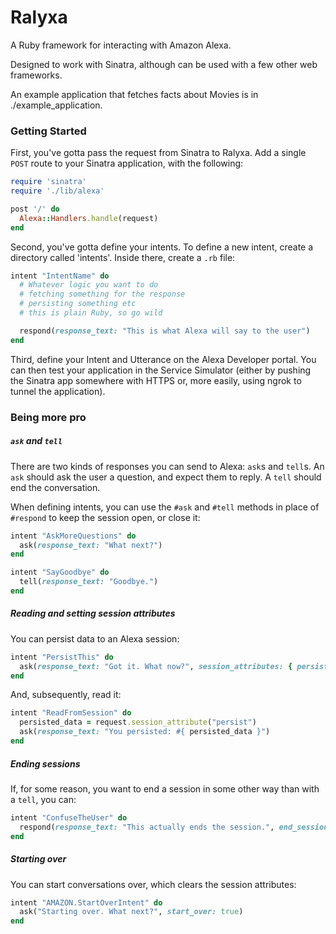 # Ralyxa

A Ruby framework for interacting with Amazon Alexa.

Designed to work with Sinatra, although can be used with a few other web frameworks.

An example application that fetches facts about Movies is in ./example_application.

### Getting Started

First, you've gotta pass the request from Sinatra to Ralyxa. Add a single `POST` route to your Sinatra application, with the following:

```ruby
require 'sinatra'
require './lib/alexa'

post '/' do
  Alexa::Handlers.handle(request)
end
```

Second, you've gotta define your intents. To define a new intent, create a directory called 'intents'. Inside there, create a `.rb` file:

```ruby
intent "IntentName" do
  # Whatever logic you want to do
  # fetching something for the response
  # persisting something etc
  # this is plain Ruby, so go wild

  respond(response_text: "This is what Alexa will say to the user")
end
```

Third, define your Intent and Utterance on the Alexa Developer portal. You can then test your application in the Service Simulator (either by pushing the Sinatra app somewhere with HTTPS or, more easily, using ngrok to tunnel the application).

### Being more pro

##### `ask` and `tell`

There are two kinds of responses you can send to Alexa: `ask`s and `tell`s. An `ask` should ask the user a question, and expect them to reply. A `tell` should end the conversation.

When defining intents, you can use the `#ask` and `#tell` methods in place of `#respond` to keep the session open, or close it:

```ruby
intent "AskMoreQuestions" do
  ask(response_text: "What next?")
end
```

```ruby
intent "SayGoodbye" do
  tell(response_text: "Goodbye.")
end
```

##### Reading and setting session attributes

You can persist data to an Alexa session:

```ruby
intent "PersistThis" do
  ask(response_text: "Got it. What now?", session_attributes: { persist: "this" })
end
```

And, subsequently, read it:

```ruby
intent "ReadFromSession" do
  persisted_data = request.session_attribute("persist")
  ask(response_text: "You persisted: #{ persisted_data }")
end
```

##### Ending sessions

If, for some reason, you want to end a session in some other way than with a `tell`, you can:

```ruby
intent "ConfuseTheUser" do
  respond(response_text: "This actually ends the session.", end_session: true)
end
```

##### Starting over

You can start conversations over, which clears the session attributes:

```ruby
intent "AMAZON.StartOverIntent" do
  ask("Starting over. What next?", start_over: true)
end
```